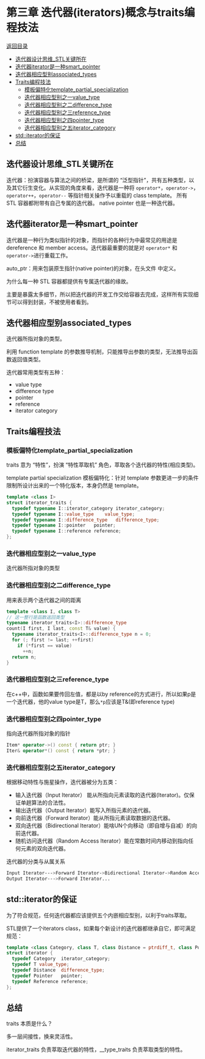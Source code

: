 # 第三章 迭代器(iterators)概念与traits编程技法

[返回目录](README.md)

- [迭代器设计思维_STL关键所在](#迭代器设计思维_STL关键所在)
- [迭代器iterator是一种smart_pointer](#迭代器iterator是一种smart_pointer)
- [迭代器相应型别associated_types](#迭代器相应型别associated_types)
- [Traits编程技法](#Traits编程技法)
  - [模板偏特化template_partial_specialization](#模板偏特化template_partial_specialization)
  - [迭代器相应型别之一value_type](#迭代器相应型别之一value_type)
  - [迭代器相应型别之二difference_type](迭代器相应型别之二difference_type)
  - [迭代器相应型别之三reference_type](#迭代器相应型别之三reference_type)
  - [迭代器相应型别之四pointer_type](#迭代器相应型别之四pointer_type)
  - [迭代器相应型别之五iterator_category](#迭代器相应型别之五iterator_category)
- [std::iterator的保证](#std::iterator的保证)
- [总结](#总结)



## 迭代器设计思维_STL关键所在

迭代器：扮演容器与算法之间的桥梁，是所谓的 “泛型指针”，共有五种类型，以及其它衍生变化。从实现的角度来看，迭代器是一种将 `operator*`，`operator->`，`operator++`，`operator--` 等指针相关操作予以重载的 class template。 所有 STL 容器都附带有自己专属的迭代器。 native pointer 也是一种迭代器。



## 迭代器iterator是一种smart_pointer

迭代器是一种行为类似指针的对象，而指针的各种行为中最常见的用途是 dereference 和 member access。迭代器最重要的就是对 `operator*` 和 `operator->`进行重载工作。

auto_ptr：用来包装原生指针(native pointer)的对象，在头文件 中定义。

为什么每一种 STL 容器都提供有专属迭代器的缘故。

主要是暴露太多细节，所以把迭代器的开发工作交给容器去完成，这样所有实现细节可以得到封装，不被使用者看到。



## 迭代器相应型别associated_types

迭代器所指对象的类型。

利用 function template 的参数推导机制，只能推导出参数的类型，无法推导出函数返回值类型。

迭代器常用类型有五种：

- value type
- difference type
- pointer
- reference
- iterator category



## Traits编程技法

### 模板偏特化template_partial_specialization

traits 意为 “特性”，扮演 “特性萃取机” 角色，萃取各个迭代器的特性(相应类型)。

template partial specialization 模板偏特化：针对 template 参数更进一步的条件限制所设计出来的一个特化版本，本身仍然是 template。

```cpp
template <class I>
struct iterator_traits {
  typedef typename I::iterator_category	iterator_category;
  typedef typename I::value_type	value_type;
  typedef typename I::difference_type	difference_type;
  typedef typename I::pointer	pointer;
  typedef typename I::reference	reference;
};
```

### 迭代器相应型别之一value_type

迭代器所指对象的类型

### 迭代器相应型别之二difference_type

用来表示两个迭代器之间的距离

```c++
template <class I, class T>
// 这一整行是函数返回类型
typename iterator_traits<I>::difference_type 
count(I first, I last, const T& value) {
  typename iterator_traits<I>::difference_type n = 0;
  for (; first != last; ++first)
    if (*first == value)
      ++n;
  return n;
}
```

### 迭代器相应型别之三reference_type

在c++中，函数如果要传回左值，都是以by reference的方式进行，所以如果p是一个迭代器，他的value type是T，那么`*p`应该是T&(即reference type)

### 迭代器相应型别之四pointer_type

指向迭代器所指对象的指针

```c++
Item* operator->() const { return ptr; }
Iter& operator*() const { return *ptr; }
```

### 迭代器相应型别之五iterator_category

根据移动特性与施星操作，迭代器被分为五类：

- 输入迭代器（Input Iterator） 能从所指向元素读取的迭代器(Iterator)。仅保证单趟算法的合法性。
- 输出迭代器（Output Iterator）能写入所指元素的迭代器。
- 向前迭代器（Forward Iterator）能从所指元素读取数据的迭代器。
- 双向迭代器（Bidirectional Iterator）能啥UN个向移动（即自增与自减）的向前迭代器。
- 随机访问迭代器（Random Access Iterator）能在常数时间内移动到指向任何元素的双向迭代器。

迭代器的分类与从属关系

```sh
Input Iterator--->Forward Iterator->Bidirectional Iterator->Random Access Iterator
Output Iterator--->Forward Iterator...
```



## std::iterator的保证

为了符合规范，任何迭代器都应该提供五个内嵌相应型别，以利于traits萃取。

STL提供了一个iterators class，如果每个新设计的迭代器都继承自它，即可满足规范：

```c++
template <class Category, class T, class Distance = ptrdiff_t, class Pointer = T*, class Reference = T&>
struct iterator {
  typedef Category	iterator_category;
  typedef T	value_type;
  typedef Distance	difference_type;
  typedef Pointer	pointer;
  typedef Reference	reference;
};
```



## 总结

traits 本质是什么？  

多一层间接性，换来灵活性。

iterator_traits 负责萃取迭代器的特性，__type_traits 负责萃取类型的特性。




